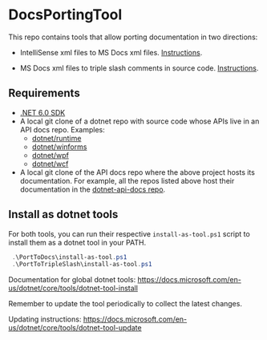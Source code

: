 # DocsPortingTool

This repo contains tools that allow porting documentation in two directions:

- IntelliSense xml files to MS Docs xml files. [Instructions](PortToDocs/README.md).

- MS Docs xml files to triple slash comments in source code. [Instructions](PortToTripleSlash/README.md).

## Requirements

- [.NET 6.0 SDK](https://github.com/dotnet/installer#installers-and-binaries)
- A local git clone of a dotnet repo with source code whose APIs live in an API docs repo. Examples:
  - [dotnet/runtime](https://github.com/dotnet/runtime)
  - [dotnet/winforms](https://github.com/dotnet/winforms)
  - [dotnet/wpf](https://github.com/dotnet/wpf)
  - [dotnet/wcf](https://github.com/dotnet/wcf)
- A local git clone of the API docs repo where the above project hosts its documentation. For example, all the repos listed above host their documentation in the [dotnet-api-docs repo](https://github.com/dotnet/dotnet-api-docs).


## Install as dotnet tools

For both tools, you can run their respective `install-as-tool.ps1` script to install them as a dotnet tool in your PATH.

```powershell
 .\PortToDocs\install-as-tool.ps1
 .\PortToTripleSlash\install-as-tool.ps1
```

Documentation for global dotnet tools: https://docs.microsoft.com/en-us/dotnet/core/tools/dotnet-tool-install

Remember to update the tool periodically to collect the latest changes.

Updating instructions: https://docs.microsoft.com/en-us/dotnet/core/tools/dotnet-tool-update
